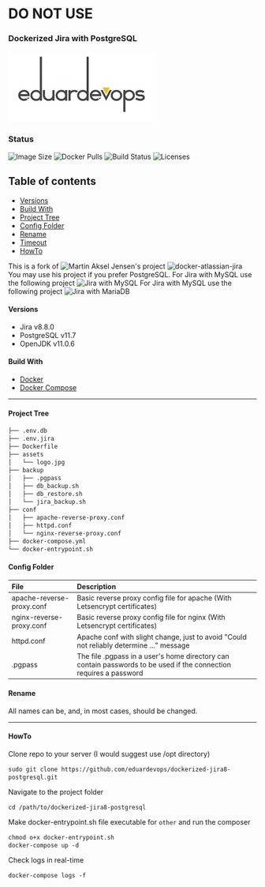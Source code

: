 # DO NOT USE

### Dockerized Jira with PostgreSQL

![Logo](./assets/logo.jpg)

### Status
<img alt="Image Size" src="https://img.shields.io/docker/image-size/eduardevops/jira8-postgresql" style="max-width:100%;"> <img alt="Docker Pulls" src="https://img.shields.io/docker/pulls/eduardevops/jira8-postgresql" style="max-width:100%;"> <img alt="Build Status" src="https://img.shields.io/docker/cloud/build/eduardevops/jira8-postgresql" style="max-width:100%;"> <img alt="Licenses" src="https://img.shields.io/badge/License-GPLv3-blue.svg" style="max-width:100%;">

## Table of contents
* [Versions](#Versions)
* [Build With](#Build-With)
* [Project Tree](#Project-Tree)
* [Config Folder](#Config-Folder)
* [Rename](#Rename)
* [Timeout](#Timeout)
* [HowTo](#HowTo)

This is a fork of ![Martin Aksel Jensen's](https://github.com/cptactionhank) project ![docker-atlassian-jira](https://github.com/cptactionhank/docker-atlassian-jira)  <br>
You may use his project if you prefer PostgreSQL.
For Jira with MySQL use the following project ![Jira with MySQL](https://github.com/eduardevops/dockerized-jira8-mysql)
For Jira with MySQL use the following project ![Jira with MariaDB](https://github.com/eduardevops/dockerized-jira8-mariadb)

#### Versions
*	Jira v8.8.0
*	PostgreSQL v11.7
* OpenJDK v11.0.6

#### Build With
*	[Docker](https://www.docker.com/)
*	[Docker Compose](https://docs.docker.com/compose/install/)
------

#### Project Tree

```less
├── .env.db
├── .env.jira
├── Dockerfile
├── assets
│   └── logo.jpg
├── backup
│   ├── .pgpass
│   ├── db_backup.sh
│   ├── db_restore.sh
│   └── jira_backup.sh
├── conf
│   ├── apache-reverse-proxy.conf
│   ├── httpd.conf
│   └── nginx-reverse-proxy.conf
├── docker-compose.yml
└── docker-entrypoint.sh
```

#### Config Folder
| File                        | Description                                                                                   |
| :-------------------------- |:--------------------------------------------------------------------------------------------- |
| apache-reverse-proxy.conf   | Basic reverse proxy config file for apache (With Letsencrypt certificates)                    |
| nginx-reverse-proxy.conf    | Basic reverse proxy config file for nginx  (With Letsencrypt certificates)                    |
| httpd.conf                  | Apache conf with slight change, just to avoid "Could not reliably determine ..." message      |
| .pgpass                     | The file .pgpass in a user's home directory can contain passwords to be used if the connection requires a password |

#### Rename
All names can be, and, in most cases, should be changed.

-----

#### HowTo
Clone repo to your server (I would suggest use /opt directory)
```less
sudo git clone https://github.com/eduardevops/dockerized-jira8-postgresql.git
```

Navigate to the project folder
```less
cd /path/to/dockerized-jira8-postgresql
```

Make docker-entrypoint.sh file executable for ```other``` and run the composer
```less
chmod o+x docker-entrypoint.sh
docker-compose up -d
```

Check logs in real-time
```less
docker-compose logs -f
```
